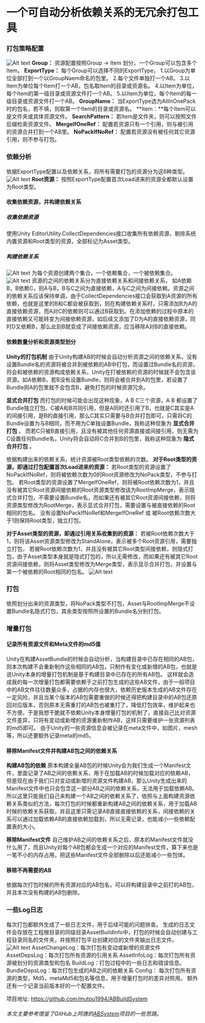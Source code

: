 # 一个可自动分析依赖关系的无冗余打包工具
### 打包策略配置
![Alt text](./1662189234853.png)
**Group：** 资源配置按照Group -> Item 划分，一个Group可以包含多个Item。
**ExportType：** 每个Group可以选择不同的ExportType，
1.以Group为单位全部打到一个以GroupNaem命名的包里。
2.每个文件单独打一个AB。
3.以Item为单位每个Item打一个AB，包名取Item的目录或资源名。
4.以Item为单位，每个Item的第一级目录或资源文件打一个AB。
5.以Item为单位，每个Item的每一级目录或资源文件打一个AB。
**GroupName：** 当ExportType选为AllInOnePack时的包名，若不填，则取第一个Item的目录或资源名。
**Item：**每个Item可以是文件夹或具体资源文件。
**SearchPattern：** 若Item是文件夹，则可以按照文件后缀检索资源文件。
**MergeIfOneRef：** 配置若资源只有一个引用，则与被引用的资源合并打到一个AB里。
**NoPackIfNoRef：** 配置若资源没有被任何其它资源引用，则不参与打包。

### 依赖分析
依据ExportType配置以及依赖关系，将所有需要打包的资源分为这6种类型。
![Alt text](./1662191077989.png)
**Root资源：** 按照ExportType配置首次Load进来的资源全都默认设置为Root类型。
#### 收集依赖资源，并构建依赖关系
##### 收集依赖资源
使用Unity  EditorUtility.CollectDependencies接口收集所有依赖资源，剔除系统内置资源和Root类型的资源，全部标记为Asset类型。
##### 构建依赖关系
![Alt text](./1662193575339.png)
为每个资源创建两个集合，一个依赖集合，一个被依赖集合。
![Alt text](./1662193174880.png)
资源的之间的依赖关系分为直接依赖关系和间接依赖关系，
如A依赖B，B依赖C，则A与B，B与C之间为直接依赖，A与C之间为间接依赖。资源之间的依赖关系应该保持单调，由于CollectDependencies接口会获取到A资源的所有依赖，也就是这里的B和C都会被获取到，则在构建依赖关系时，只需添加B为A的直接依赖资源，而A对C的依赖则可以通过B获取到。在添加依赖的过程中原本的直接依赖又可能转变为间接依赖资源，如后续又添加了D为A的直接依赖资源，同时D又依赖B，那么此刻B就变成了间接依赖资源，应当移除A对B的直接依赖。

#### 依赖数量分析和资源类型划分
**Unity的打包机制**
由于Unity构建AB的时候会自动分析资源之间的依赖关系，没有设置Bundle名的资源将被合并到被依赖的AB中打包，而设置过Bundle名的资源，将会和被依赖的资源构成依赖关系，Unity在打被依赖的资源的时候就不会包含该资源。如A依赖B，若B没有设置Bundle，则将会被合并到A的包里，若设置了Bundle则A的包里就不会包含B，避免打包的时候资源冗余。

**显式合并打包**
而打包的时候可能会出现这种现象，A B C三个资源，A B 都设置了Bundle独立打包，C被A和B共同引用，但是A同时还引用了B，也就是C其实是A的间接引用，是B的直接引用，那么C其实只需要与B合并打包即可，只需将C的Bundle设置为与B相同，而不用为C单独设置Bundle，我称这种现象为 **显式合并打包** 。
而若C只被B直接引用，且没有被其他任何资源直接或间接引用，则无需为C设置任何Bundle名，Unity将会自动将C合并到B的包里，我称这种现象为 **隐式合并打包** 。

依据构建出来的依赖关系，统计资源被Root类型依赖的次数。
**对于Root类型的资源，即通过打包配置首次Load进来的资源：**
若Root类型的资源设置了NoPackIfNoRef，则将被依赖次数为0的Root资源修改为NoPack类型，不参与打包。
若Root类型的资源设置了MergeIfOneRef，则将被Root依赖次数为1，并且没有被其它Root资源间接依赖的Root资源类型修改该为RootImpMerge，表示隐式合并打包，不需要设置Bundle名，而如果还有被其它Root资源间接依赖，则将资源类型修改为RootMerge，表示显式合并打包，需要设置与被直接依赖的Root相同的包名。
没有设置NoPackIfNoRef和MergeIfOneRef 或 被Root依赖次数大于1则保持Root类型，独立打包。

**对于Asset类型的资源，即通过引用关系收集到的资源：**
若被Root依赖次数大于1，则将该Asset资源类型修改为StandAlone，表示被多个Root资源引用，需要独立打包，
若被Root依赖次数为1，并且没有被其它Root类型间接依赖，则隐式打包，由于Asset类型本身就是隐式打包的，所以无需修改，而如果还有被其它Root资源间接依赖，则将Asset类型修改为Merge类型，表示显示合并打包，并设置与第一个被依赖的Root相同的包名。
![Alt text](./1662197836885.png)

### 打包
依照划分出来的资源类型，将NoPack类型不打包，Asset与RootImpMerge不设置Bundle名隐式打包，其余类型按照所设置的Bundle名分别打包。

### 增量打包
#### 记录所有资源文件和Meta文件的md5值
Unity在构建AssetBundle的时候会自动分析，当构建目录中已存在相同的AB包，则本次构建不会重新制作这些相同的AB包，只制作有变化或新增的AB包，也就是说Unity本身的增量打包机制是基于构建目录中已存在的所有AB包。
这样就会造成我的每一次增量打包都需要依赖于之前打包生成的这些AB文件，由于一般项目中的AB文件往往数量众多，占据的内存也很大，依赖历史版本生成的AB文件存在一定风险，并且当某个版本的AB包需要重做的时候还得把构建目录中的AB包还原回对应版本，否则原本无需重打的AB包也被重打了，降低打包效率，维护起来也不方便。于是我想干脆就不依赖Unity本身增量打包的机制了，直接自己比对资源文件差异，只将有变动或新增的资源重新制作AB，这样只需要维护一张资源列表的md5即可。
由于Unity的一些资源信息会被记录在meta文件中，如图片，mesh等，所以还要额外记录meta的md5。

#### 移除Manifest文件并构建AB包之间的依赖关系
**构建AB包的依赖**
原本构建全量AB包的时候Unity会为我们生成一个Manifest文件，里面记录了AB之间的依赖关系，用于在加载AB的时候加载对应的依赖AB，但是现在由于我们只对变动或新增的资源文件构建AB，那么Unity生成出来的Manifest文件中也只会包含这一部分AB之间的依赖关系，无法用于加载依赖AB。所以这里只能我们自己来构建一个AB之间的依赖关系了，依照与上面构建资源依赖关系类似的方法，每次打包的时候都重新构建AB之间的依赖关系，用于加载AB时候的依赖关系获取，并且这里只需记录AB直接直接依赖的关系，间接依赖的关系可以通过加载依赖AB的直接依赖加载到，所以无需记录，也能减小一些依赖配置表的大小。

**移除Manifest文件**
自己维护AB之间的依赖关系之后，原本的Manifest文件就没什么用了，而且Unity对每个AB包都会生成一个对应的Manifest文件，算下来也是一笔不小的内存占用，把这些Manifest文件全部删除以后还能减小一些包体。

#### 移除不再需要的AB
依据每次打包时候的所有资源对应的AB包名，可以将构建目录中之前打的AB包，并且本次没有构建的AB包删除。

### 一些Log日志
每次打包都额外生成了一些日志文件，用于后续可能的问题排查。
生成的日志文件会存放在工程根目录的同级目录AssetBuildInfo中，打包的时候会自动创建与工程目录同名的文件夹，并按照打包平台创建对应的文件夹输出日志文件。
![Alt text](./1662199908388.png)
AssetChangeLog：每次打包有变动或新增的资源文件
AssetDepsLog：每次打包所有资源的引用关系
AssetInfoLog：每次打包所有资源被划分的资源类型和包名
BuildLog：打包过程中的一些日志和错误信息。
BundleDepsLog：每次打包生成的AB之间的依赖关系
Config：
每次打包所有资源的类型，Md5，metaMd5和包名等信息，用于增量打包时的差异对照用。
额外还有一个记录当前版本好的一个配置文件。

项目地址:
https://github.com/mutou1994/ABBuildSystem

###### 本文主要参考借鉴了GitHub上阿唐的[ABSystem](https://github.com/tangzx/ABSystem)项目的一些思路。
